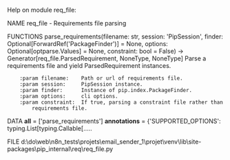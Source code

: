 Help on module req_file:

NAME
    req_file - Requirements file parsing

FUNCTIONS
    parse_requirements(filename: str, session: 'PipSession', finder: Optional[ForwardRef('PackageFinder')] = None, options: Optional[optparse.Values] = None, constraint: bool = False) -> Generator[req_file.ParsedRequirement, NoneType, NoneType]
        Parse a requirements file and yield ParsedRequirement instances.

        :param filename:    Path or url of requirements file.
        :param session:     PipSession instance.
        :param finder:      Instance of pip.index.PackageFinder.
        :param options:     cli options.
        :param constraint:  If true, parsing a constraint file rather than
            requirements file.

DATA
    __all__ = ['parse_requirements']
    __annotations__ = {'SUPPORTED_OPTIONS': typing.List[typing.Callable[.....

FILE
    d:\do\web\n8n_tests\projets\email_sender_1\projet\venv\lib\site-packages\pip\_internal\req\req_file.py


